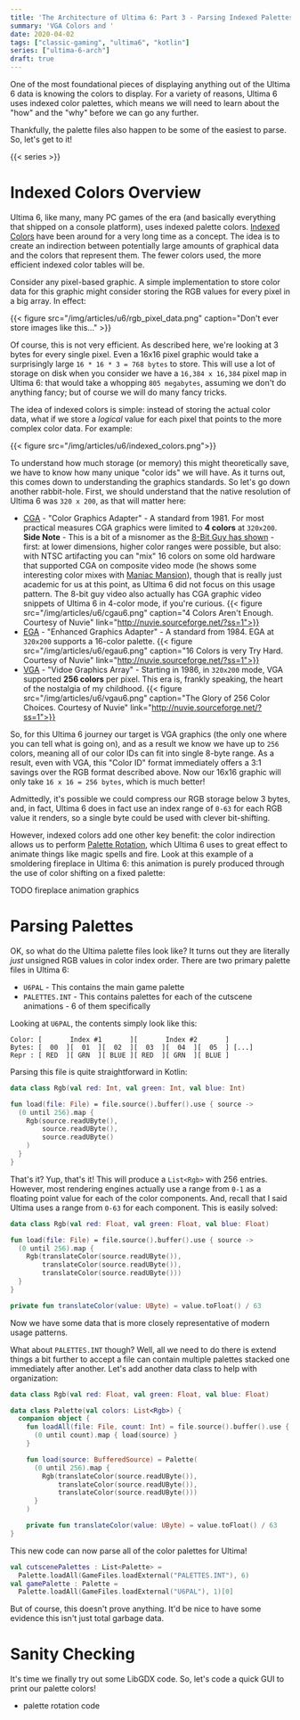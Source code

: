 ```yaml
---
title: 'The Architecture of Ultima 6: Part 3 - Parsing Indexed Palettes'
summary: 'VGA Colors and '
date: 2020-04-02
tags: ["classic-gaming", "ultima6", "kotlin"]
series: ["ultima-6-arch"]
draft: true
---
```


One of the most foundational pieces of displaying anything out of the Ultima 6 data is knowing the colors to display. For a variety of reasons, Ultima 6 uses indexed color palettes, which means we will need to learn about the "how" and the "why" before we can go any further.

Thankfully, the palette files also happen to be some of the easiest to parse. So, let's get to it!

<!--more-->

{{< series >}}

# Indexed Colors Overview

Ultima 6, like many, many PC games of the era (and basically everything that shipped on a console platform), uses indexed palette colors. [Indexed Colors](https://en.wikipedia.org/wiki/Indexed_color) have been around for a very long time as a concept. The idea is to create an indirection between potentially large amounts of graphical data and the colors that represent them. The fewer colors used, the more efficient indexed color tables will be.

Consider any pixel-based graphic. A simple implementation to store color data for this graphic might consider storing the RGB values for every pixel in a big array. In effect:

{{< figure src="/img/articles/u6/rgb_pixel_data.png" caption="Don't ever store images like this..." >}}

Of course, this is not very efficient. As described here, we're looking at 3 bytes for every single pixel. Even a 16x16 pixel graphic would take a surprisingly large `16 * 16 * 3 = 768 bytes` to store. This will use a lot of storage on disk when you consider we have a `16,384 x 16,384` pixel map in Ultima 6: that would take a whopping `805 megabytes`, assuming we don't do anything fancy; but of course we will do many fancy tricks.

The idea of indexed colors is simple: instead of storing the actual color data, what if we store a *logical* value for each pixel that points to the more complex color data. For example:

{{< figure src="/img/articles/u6/indexed_colors.png">}}

To understand how much storage (or memory) this might theoretically save, we have to know how many unique "color ids" we will have. As it turns out, this comes down to understanding the graphics standards. So let's go down another rabbit-hole. First, we should understand that the native resolution of Ultima 6 was `320 x 200`, as that will matter here:

* [CGA](https://en.wikipedia.org/wiki/Color_Graphics_Adapter) - "Color Graphics Adapter" - A standard from 1981. For most practical measures CGA graphics were limited to **4 colors** at `320x200`. **Side Note** - This is a bit of a misnomer as the [8-Bit Guy has shown](https://www.youtube.com/watch?v=niKblgZupOc) - first: at lower dimensions, higher color ranges were possible, but also: with NTSC artifacting you can "mix" 16 colors on some old hardware that supported CGA on composite video mode (he shows some interesting color mixes with [Maniac Mansion](https://en.wikipedia.org/wiki/Maniac_Mansion)), though that is really just academic for us at this point, as Ultima 6 did not focus on this usage pattern. The 8-bit guy video also actually has CGA graphic video snippets of Ultima 6 in 4-color mode, if you're curious. {{< figure src="/img/articles/u6/cgau6.png" caption="4 Colors Aren't Enough. Courtesy of Nuvie" link="http://nuvie.sourceforge.net/?ss=1">}}
* [EGA](https://en.wikipedia.org/wiki/Enhanced_Graphics_Adapter) - "Enhanced Graphics Adapter" - A standard from 1984. EGA at `320x200` supports a 16-color palette. {{< figure src="/img/articles/u6/egau6.png" caption="16 Colors is very Try Hard. Courtesy of Nuvie" link="http://nuvie.sourceforge.net/?ss=1">}}
* [VGA](https://en.wikipedia.org/wiki/Video_Graphics_Array) - "Vidoe Graphics Array" - Starting in 1986, in `320x200` mode, VGA supported **256 colors** per pixel. This era is, frankly speaking, the heart of the nostalgia of my childhood. {{< figure src="/img/articles/u6/vgau6.png" caption="The Glory of 256 Color Choices. Courtesy of Nuvie" link="http://nuvie.sourceforge.net/?ss=1">}}

So, for this Ultima 6 journey our target is VGA graphics (the only one where you can tell what is going on), and as a result we know we have up to `256` colors, meaning all of our color IDs can fit into single 8-byte range. As a result, even with VGA, this "Color ID" format immediately offers a 3:1 savings over the RGB format described above. Now our 16x16 graphic will only take `16 x 16 = 256 bytes`, which is much better!

Admittedly, it's possible we could compress our RGB storage below 3 bytes, and, in fact, Ultima 6 does in fact use an index range of `0-63` for each RGB value it renders, so a single byte could be used with clever bit-shifting.

However, indexed colors add one other key benefit: the color indirection allows us to perform [Palette Rotation](https://en.wikipedia.org/wiki/Color_cycling), which Ultima 6 uses to great effect to animate things like magic spells and fire. Look at this example of a smoldering fireplace in Ultima 6: this animation is purely produced through the use of color shifting on a fixed palette:

TODO fireplace animation graphics

# Parsing Palettes

OK, so what do the Ultima palette files look like? It turns out they are literally *just* unsigned RGB values in color index order. There are two primary palette files in Ultima 6:

* `U6PAL` - This contains the main game palette
* `PALETTES.INT` - This contains palettes for each of the cutscene animations - 6 of them specifically

Looking at `U6PAL`, the contents simply look like this:

```
Color: [       Index #1       ][       Index #2       ]
Bytes: [  00  ][  01  ][  02  ][  03  ][  04  ][  05  ] [...]
Repr : [ RED  ][ GRN  ][ BLUE ][ RED  ][ GRN  ][ BLUE ]
```

Parsing this file is quite straightforward in Kotlin:

```kotlin
data class Rgb(val red: Int, val green: Int, val blue: Int)

fun load(file: File) = file.source().buffer().use { source ->
  (0 until 256).map {
    Rgb(source.readUByte(),
        source.readUByte(),
        source.readUByte()
    )
  }
}
```

That's it? Yup, that's it! This will produce a `List<Rgb>` with 256 entries. However, most rendering engines actually use a range from `0-1` as a floating point value for each of the color components. And, recall that I said Ultima uses a range from `0-63` for each component. This is easily solved:

```kotlin
data class Rgb(val red: Float, val green: Float, val blue: Float)

fun load(file: File) = file.source().buffer().use { source ->
  (0 until 256).map {
    Rgb(translateColor(source.readUByte()),
        translateColor(source.readUByte()),
        translateColor(source.readUByte()))
  }
}

private fun translateColor(value: UByte) = value.toFloat() / 63
```

Now we have some data that is more closely representative of modern usage patterns.

What about `PALETTES.INT` though? Well, all we need to do there is extend things a bit further to accept a file can contain multiple palettes stacked one immediately after another. Let's add another data class to help with organization:


```kotlin
data class Rgb(val red: Float, val green: Float, val blue: Float)

data class Palette(val colors: List<Rgb>) {
  companion object {
    fun loadAll(file: File, count: Int) = file.source().buffer().use { source ->
      (0 until count).map { load(source) }
    }

    fun load(source: BufferedSource) = Palette(
      (0 until 256).map {
        Rgb(translateColor(source.readUByte()),
            translateColor(source.readUByte()),
            translateColor(source.readUByte()))
      }
    )

    private fun translateColor(value: UByte) = value.toFloat() / 63
}
```

This new code can now parse all of the color palettes for Ultima!

```kotlin
val cutscenePalettes : List<Palette> =
  Palette.loadAll(GameFiles.loadExternal("PALETTES.INT"), 6)
val gamePalette : Palette =
  Palette.loadAll(GameFiles.loadExternal("U6PAL"), 1)[0]
```

But of course, this doesn't prove anything. It'd be nice to have some evidence this isn't just total garbage data.

# Sanity Checking

It's time we finally try out some LibGDX code.
So, let's code a quick GUI to print our palette colors!

+ palette rotation code
